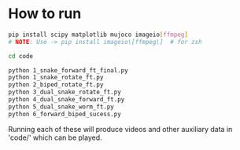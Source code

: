 # How to run

```bash
pip install scipy matplotlib mujoco imageio[ffmpeg]
# NOTE: Use -> pip install imageio\[ffmpeg\]  # for zsh

cd code

python 1_snake_forward_ft_final.py
python 1_snake_rotate_ft.py
python 2_biped_rotate_ft.py
python 3_dual_snake_rotate_ft.py
python 4_dual_snake_forward_ft.py
python 5_dual_snake_worm_ft.py
python 6_forward_biped_sucess.py
```

Running each of these will produce videos and other auxiliary data in 'code/' which can be played.
